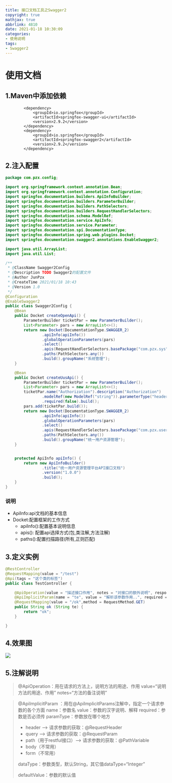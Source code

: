 ```yaml
---
title: 接口文档工具之Swagger2
copyright: true
mathjax: true
abbrlink: 4810
date: 2021-01-18 10:30:09
categories:
- 使用说明
tags:
- Swagger2
---
```




# 使用文档

## 1.Maven中添加依赖

```
        <dependency>
            <groupId>io.springfox</groupId>
            <artifactId>springfox-swagger-ui</artifactId>
            <version>2.9.2</version>
        </dependency>
        <dependency>
            <groupId>io.springfox</groupId>
            <artifactId>springfox-swagger2</artifactId>
            <version>2.9.2</version>
        </dependency>
```



## 2.注入配置

```java
package com.pzx.config;

import org.springframework.context.annotation.Bean;
import org.springframework.context.annotation.Configuration;
import springfox.documentation.builders.ApiInfoBuilder;
import springfox.documentation.builders.ParameterBuilder;
import springfox.documentation.builders.PathSelectors;
import springfox.documentation.builders.RequestHandlerSelectors;
import springfox.documentation.schema.ModelRef;
import springfox.documentation.service.ApiInfo;
import springfox.documentation.service.Parameter;
import springfox.documentation.spi.DocumentationType;
import springfox.documentation.spring.web.plugins.Docket;
import springfox.documentation.swagger2.annotations.EnableSwagger2;

import java.util.ArrayList;
import java.util.List;

/**
 * @ClassName Swagger2Config
 * @Description TODO Swagger2的配置文件
 * @Author JunPzx
 * @CreateTime 2021/01/18 10:43
 * @Version 1.0
 */ 
@Configuration
@EnableSwagger2
public class Swagger2Config {
    @Bean
    public Docket createOpenApi() {
        ParameterBuilder ticketPar = new ParameterBuilder();
        List<Parameter> pars = new ArrayList<>();
        return new Docket(DocumentationType.SWAGGER_2)
                .apiInfo(apiInfo())
                .globalOperationParameters(pars)
                .select()
                .apis(RequestHandlerSelectors.basePackage("com.pzx.sys"))
                .paths(PathSelectors.any())
                .build().groupName("系统管理");
    }

    @Bean
    public Docket createUusApi() {
        ParameterBuilder ticketPar = new ParameterBuilder();
        List<Parameter> pars = new ArrayList<>();
        ticketPar.name("Authorization").description("Authorization")
                .modelRef(new ModelRef("string")).parameterType("header")
                .required(false).build();
        pars.add(ticketPar.build());
        return new Docket(DocumentationType.SWAGGER_2)
                .apiInfo(apiInfo())
                .globalOperationParameters(pars)
                .select()
                .apis(RequestHandlerSelectors.basePackage("com.pzx.user"))
                .paths(PathSelectors.any())
                .build().groupName("统一用户资源管理");
    }


    protected ApiInfo apiInfo() {
        return new ApiInfoBuilder()
                .title("统一用户资源管理平台API接口文档")
                .version("1.0.0")
                .build();
    }
}
```



### 说明

- ApiInfo:api文档的基本信息
- Docket:配置框架的工作方式
  - apiInfo():配置基本说明信息
  - apis(): 配置api选择方式(包,类注解,方法注解)
  - paths():配置扫描路径(所有,正则匹配)





## 3.定义实例

```java
@RestController
@RequestMapping(value = "/test")
@Api(tags = "这个类的标签")
public class TestController {

    @ApiOperation(value = "描述接口作用", notes = "对接口的额外说明", response = String.class)
    @ApiImplicitParam(name = "te", value = "解析该参数作用..", required = true, dataType = "String", paramType = "path")
    @RequestMapping(value = "/ok",method = RequestMethod.GET)
    public String ok (String te) {
        return "ok";
    }

}
```





## 4.效果图

![](https://gitee.com/junpzx/blog-img/raw/master//img/20210118113334.png)



## 5.注解说明

> @ApiOperation：用在请求的方法上，说明方法的用途、作用
> value=“说明方法的用途、作用”
> notes=“方法的备注说明”

> @ApiImplicitParam ：用在@ApiImplicitParams注解中，指定一个请求参数的各个方面
> name：参数名
> value：参数的汉字说明、解释
> required：参数是否必须传
> paramType：参数放在哪个地方
>
> - header --> 请求参数的获取：@RequestHeader
> - query --> 请求参数的获取：@RequestParam
> - path（用于restful接口）–> 请求参数的获取：@PathVariable
> - body（不常用）
> - form（不常用）
>
> dataType：参数类型，默认String，其它值dataType=“Integer”
>
> defaultValue：参数的默认值